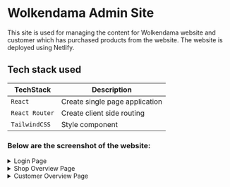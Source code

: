 # Wolkendama Admin Site

This site is used for managing the content for Wolkendama website and customer which has purchased products from the website. The website is deployed using Netlify.

## Tech stack used
| TechStack | Description |
| --- | --- |
| `React` | Create single page application |
| `React Router`| Create client side routing |
| `TailwindCSS` | Style component |

### Below are the screenshot of the website:
<details>
<summary>Login Page</summary>
<br>
 <img src = "https://user-images.githubusercontent.com/105770404/220053222-406e6653-bb5e-434d-9ac0-2248678fd05b.png" />
</details>

<details>
<summary>Shop Overview Page</summary>
<br>
 <img src = "https://user-images.githubusercontent.com/105770404/220054455-1f5785fb-0483-473a-8438-1cf0a1b4f3e2.png" />
</details>

<details>
<summary>Customer Overview Page</summary>
<br>
 <img src = "https://user-images.githubusercontent.com/105770404/220054757-20be5319-fe4f-406d-b046-5d956ae605f8.png" />
</details>

